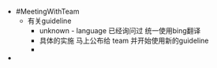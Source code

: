 - #MeetingWithTeam
	- 有关guideline
		- unknown - language 已经询问过 统一使用bing翻译
		- 具体的实施 马上公布给 team 并开始使用新的guideline
		-
-